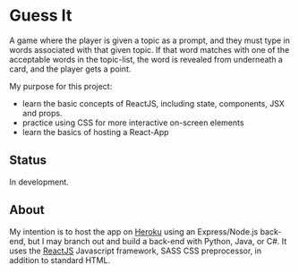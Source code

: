 # Guess It
A game where the player is given a topic as a prompt, and they must type in words associated with that given topic. If that word matches with one of the acceptable words in the topic-list, the word is revealed from underneath a card, and the player gets a point.

My purpose for this project:
* learn the basic concepts of ReactJS, including state, components, JSX and props.
* practice using CSS for more interactive on-screen elements
* learn the basics of hosting a React-App

## Status
In development.

## About
My intention is to host the app on [Heroku](https://www.heroku.com/about) using an Express/Node.js back-end, but I may branch out and build a back-end with Python, Java, or C#. It uses the [ReactJS](https://reactjs.org/) Javascript framework, SASS CSS preprocessor, in addition to standard HTML.
